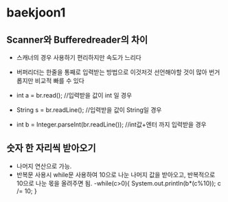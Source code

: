 # baekjoon1

## Scanner와 Bufferedreader의 차이

- 스캐너의 경우 사용하기 편리하지만 속도가 느리다

- 버퍼리더는 한줄을 통째로 입력받는 방법으로 이것저것 선언해야할 것이 많아 번거롭지만 비교적 빠를 수 있다

- int a = br.read();   //입력받을 값이 int 일 경우
- String s = br.readLine();   //입력받을 값이 String일 경우
- int b = Integer.parseInt(br.readLine());      //int값+엔터 까지 입력받을 경우

## 숫자 한 자리씩 받아오기
- 나머지 연산으로 가능. 
- 반복문 사용시 while문 사용하여 10으로 나눈 나머지 값을 받아오고, 반복적으로 10으로 나눈 몫을 올려주면 됨.
-while(c>0){
            System.out.println(b*(c%10));
            c /= 10;
        }
        
